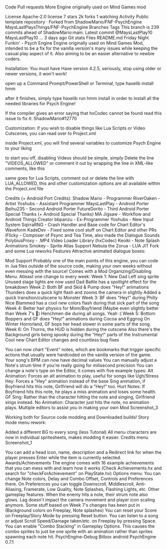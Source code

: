 #

Code
Pull requests
More
Engine originally used on Mind Games mod

License
 Apache-2.0 license
 7 stars
 2k forks
 1 watching
 Activity
Public template repository · Forked from ShadowMario/FNF-PsychEngine
MaysLastPlaysThings/FNF-PsychEngine
 Branches
 Tags
This branch is 239 commits ahead of ShadowMario:main.
Latest commit
@MaysLastPlay10
MaysLastPlay10
…
3 days ago
Git stats
Files
README.md
Friday Night Funkin' - Psych Engine
Engine originally used on Mind Games Mod, intended to be a fix for the vanilla version's many issues while keeping the casual play aspect of it. Also aiming to be an easier alternative to newbie coders.

Installation:
You must have Haxe version 4.2.5, seriously, stop using older or newer versions, it won't work!

open up a Command Prompt/PowerShell or Terminal, type haxelib install hmm

after it finishes, simply type haxelib run hmm install in order to install all the needed libraries for Psych Engine!

If the compiler gives an error saying that hxCodec cannot be found read this issue to fix it: ShadowMario#12770

Customization:
if you wish to disable things like Lua Scripts or Video Cutscenes, you can read over to Project.xml

inside Project.xml, you will find several variables to customize Psych Engine to your liking

to start you off, disabling Videos should be simple, simply Delete the line "VIDEOS_ALLOWED" or comment it out by wrapping the line in XML-like comments, like this <!-- YOUR_LINE_HERE -->

same goes for Lua Scripts, comment out or delete the line with LUA_ALLOWED, this and other customization options are all available within the Project.xml file

Credits (+ Android Port Credits):
Shadow Mario - Programmer
RiverOaken - Artist
Yoshubs - Assistant Programmer
MaysLastPlay - Android Porter
Beihu235 - Second Android Porter
FutureDorito - Third Android Porter
Special Thanks (+ Android Special Thanks)
MA Jigsaw - Workflow and Android Things Creator
bbpanzu - Ex-Programmer
Yoshubs - New Input System
SqirraRNG - Crash Handler and Base code for Chart Editor's Waveform
KadeDev - Fixed some cool stuff on Chart Editor and other PRs
iFlicky - Composer of Psync and Tea Time, also made the Dialogue Sounds
PolybiusProxy - .MP4 Video Loader Library (hxCodec)
Keoiki - Note Splash Animations
Smokey - Sprite Atlas Support
Nebula the Zorua - LUA JIT Fork and some Lua reworks
Features
Attractive animated dialogue boxes:


Mod Support
Probably one of the main points of this engine, you can code in .lua files outside of the source code, making your own weeks without even messing with the source!
Comes with a Mod Organizing/Disabling Menu.
Atleast one change to every week:
Week 1:
New Dad Left sing sprite
Unused stage lights are now used
Dad Battle has a spotlight effect for the breakdown
Week 2:
Both BF and Skid & Pump does "Hey!" animations
Thunders does a quick light flash and zooms the camera in slightly
Added a quick transition/cutscene to Monster
Week 3:
BF does "Hey!" during Philly Nice
Blammed has a cool new colors flash during that sick part of the song
Week 4:
Better hair physics for Mom/Boyfriend (Maybe even slightly better than Week 7's 👀)
Henchmen die during all songs. Yeah :(
Week 5:
Bottom Boppers and GF does "Hey!" animations during Cocoa and Eggnog
On Winter Horrorland, GF bops her head slower in some parts of the song.
Week 6:
On Thorns, the HUD is hidden during the cutscene
Also there's the Background girls being spooky during the "Hey!" parts of the Instrumental
Cool new Chart Editor changes and countless bug fixes


You can now chart "Event" notes, which are bookmarks that trigger specific actions that usually were hardcoded on the vanilla version of the game.
Your song's BPM can now have decimal values
You can manually adjust a Note's strum time if you're really going for milisecond precision
You can change a note's type on the Editor, it comes with five example types:
Alt Animation: Forces an alt animation to play, useful for songs like Ugh/Stress
Hey: Forces a "Hey" animation instead of the base Sing animation, if Boyfriend hits this note, Girlfriend will do a "Hey!" too.
Hurt Notes: If Boyfriend hits this note, he plays a miss animation and loses some health.
GF Sing: Rather than the character hitting the note and singing, Girlfriend sings instead.
No Animation: Character just hits the note, no animation plays.
Multiple editors to assist you in making your own Mod
Screenshot_3

Working both for Source code modding and Downloaded builds!
Story mode menu rework:


Added a different BG to every song (less Tutorial)
All menu characters are now in individual spritesheets, makes modding it easier.
Credits menu
Screenshot_1

You can add a head icon, name, description and a Redirect link for when the player presses Enter while the item is currently selected.
Awards/Achievements
The engine comes with 16 example achievements that you can mess with and learn how it works (Check Achievements.hx and search for "checkForAchievement" on PlayState.hx)
Options menu:
You can change Note colors, Delay and Combo Offset, Controls and Preferences there.
On Preferences you can toggle Downscroll, Middlescroll, Anti-Aliasing, Framerate, Low Quality, Note Splashes, Flashing Lights, etc.
Other gameplay features:
When the enemy hits a note, their strum note also glows.
Lag doesn't impact the camera movement and player icon scaling anymore.
Some stuff based on Week 7's changes has been put in (Background colors on Freeplay, Note splashes)
You can reset your Score on Freeplay/Story Mode by pressing Reset button.
You can listen to a song or adjust Scroll Speed/Damage taken/etc. on Freeplay by pressing Space.
You can enable "Combo Stacking" in Gameplay Options. This causes the combo sprites to just be one sprite with an animation rather than sprites spawning each note hit. PsychEngine-Debug
Bitbox android PsychEngine 0.7.1
